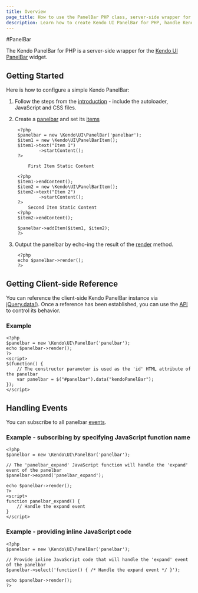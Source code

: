 ```yaml
---
title: Overview
page_title: How to use the PanelBar PHP class, server-side wrapper for Kendo UI PanelBar widget
description: Learn how to create Kendo UI PanelBar for PHP, handle Kendo UI PanelBar Events, access an existing panelbar.
---
```


#PanelBar

The Kendo PanelBar for PHP is a server-side wrapper for the [Kendo UI PanelBar](/api/web/panelbar) widget.

## Getting Started

Here is how to configure a simple Kendo PanelBar:

1. Follow the steps from the [introduction](/php/introduction) - include the autoloader, JavaScript and CSS files.
1. Create a [panelbar](/api/php/Kendo/UI/PanelBar) and set its [items](/api/php/Kendo/UI/PanelBar#addItem)

        <?php
        $panelbar = new \Kendo\UI\PanelBar('panelbar');
        $item1 = new \Kendo\UI\PanelBarItem();
        $item1->text("Item 1")
                ->startContent();
        ?>

            First Item Static Content

        <?php
        $item1->endContent();
        $item2 = new \Kendo\UI\PanelBarItem();
        $item2->text("Item 2")
                ->startContent();
        ?>
            Second Item Static Content
        <?php
        $item2->endContent();

        $panelbar->addItem($item1, $item2);
        ?>

1. Output the panelbar by echo-ing the result of the [render](/api/php/Kendo/UI/Widget#render) method.

        <?php
        echo $panelbar->render();
        ?>

## Getting Client-side Reference

You can reference the client-side Kendo PanelBar instance via [jQuery.data()](http://api.jquery.com/jQuery.data/).
Once a reference has been established, you can use the [API](/api/web/panelbar#methods) to control its behavior.

### Example

    <?php
    $panelbar = new \Kendo\UI\PanelBar('panelbar');
    echo $panelbar->render();
    ?>
    <script>
    $(function() {
        // The constructor parameter is used as the 'id' HTML attribute of the panelbar
        var panelbar = $("#panelbar").data("kendoPanelBar");
    });
    </script>

## Handling Events

You can subscribe to all panelbar [events](/api/web/panelbar#events).

### Example - subscribing by specifying JavaScript function name

    <?php
    $panelbar = new \Kendo\UI\PanelBar('panelbar');

    // The 'panelbar_expand' JavaScript function will handle the 'expand' event of the panelbar
    $panelbar->expand('panelbar_expand');

    echo $panelbar->render();
    ?>
    <script>
    function panelbar_expand() {
        // Handle the expand event
    }
    </script>

### Example - providing inline JavaScript code

    <?php
    $panelbar = new \Kendo\UI\PanelBar('panelbar');

    // Provide inline JavaScript code that will handle the 'expand' event of the panelbar
    $panelbar->select('function() { /* Handle the expand event */ }');

    echo $panelbar->render();
    ?>
